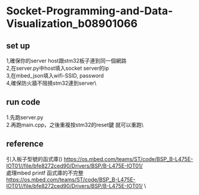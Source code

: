 # Socket-Programming-and-Data-Visualization_b08901066


## set up
1,確保你的server host跟stm32板子連到同一個網路\
2,在server.py中host填入socket server的ip\
3,在mbed_json填入wifi-SSID, password\
4,確保防火牆不阻撓stm32連到server\




## run code
1.先跑server.py\
2.再跑main.cpp，之後重複按stm32的reset鍵 就可以重跑\

## reference
引入板子型號的函式庫() https://os.mbed.com/teams/ST/code/BSP_B-L475E-IOT01//file/bfe8272ced90/Drivers/BSP/B-L475E-IOT01/ \
處理mbed printf 函式庫的不完整 https://os.mbed.com/teams/ST/code/BSP_B-L475E-IOT01//file/bfe8272ced90/Drivers/BSP/B-L475E-IOT01/ \

